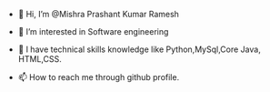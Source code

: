 - 👋 Hi, I’m @Mishra Prashant Kumar Ramesh
- 👀 I’m interested in Software engineering
- 🌱 I have technical skills knowledge like Python,MySql,Core Java, HTML,CSS.

- 📫 How to reach me through github profile.

<!---
PrashantMish/PrashantMish is a ✨ special ✨ repository because its `README.md` (this file) appears on your GitHub profile.
You can click the Preview link to take a look at your changes.
--->
